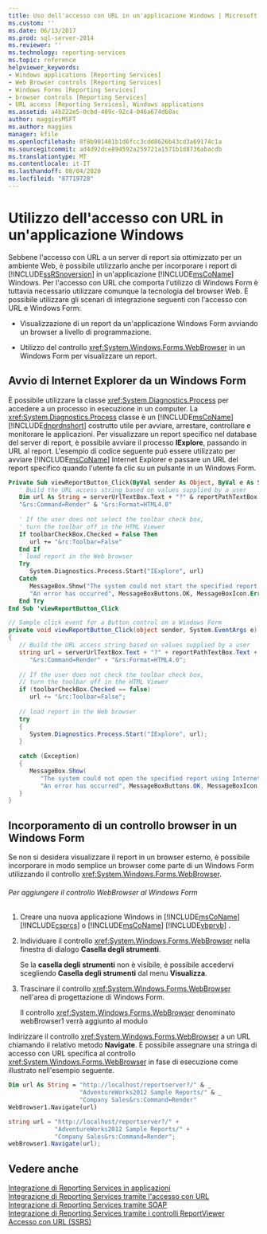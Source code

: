 ```yaml
---
title: Uso dell'accesso con URL in un'applicazione Windows | Microsoft Docs
ms.custom: ''
ms.date: 06/13/2017
ms.prod: sql-server-2014
ms.reviewer: ''
ms.technology: reporting-services
ms.topic: reference
helpviewer_keywords:
- Windows applications [Reporting Services]
- Web Browser controls [Reporting Services]
- Windows Forms [Reporting Services]
- browser controls [Reporting Services]
- URL access [Reporting Services], Windows applications
ms.assetid: a4b222e5-0cbd-409c-92c4-046a674db8ac
author: maggiesMSFT
ms.author: maggies
manager: kfile
ms.openlocfilehash: 8f8b901481b1d6fcc3cdd8626b43cd3a69174c1a
ms.sourcegitcommit: ad4d92dce894592a259721a1571b1d8736abacdb
ms.translationtype: MT
ms.contentlocale: it-IT
ms.lasthandoff: 08/04/2020
ms.locfileid: "87719728"
---
```

# <a name="using-url-access-in-a-windows-application"></a>Utilizzo dell'accesso con URL in un'applicazione Windows
  Sebbene l'accesso con URL a un server di report sia ottimizzato per un ambiente Web, è possibile utilizzarlo anche per incorporare i report di [!INCLUDE[ssRSnoversion](../../includes/ssrsnoversion-md.md)] in un'applicazione [!INCLUDE[msCoName](../../includes/msconame-md.md)] Windows. Per l'accesso con URL che comporta l'utilizzo di Windows Form è tuttavia necessario utilizzare comunque la tecnologia del browser Web. È possibile utilizzare gli scenari di integrazione seguenti con l'accesso con URL e Windows Form:  
  
-   Visualizzazione di un report da un'applicazione Windows Form avviando un browser a livello di programmazione.  
  
-   Utilizzo del controllo <xref:System.Windows.Forms.WebBrowser> in un Windows Form per visualizzare un report.  
  
## <a name="starting-internet-explorer-from-a-windows-form"></a>Avvio di Internet Explorer da un Windows Form  
 È possibile utilizzare la classe <xref:System.Diagnostics.Process> per accedere a un processo in esecuzione in un computer. La <xref:System.Diagnostics.Process> classe è un [!INCLUDE[msCoName](../../includes/msconame-md.md)] [!INCLUDE[dnprdnshort](../../includes/dnprdnshort-md.md)] costrutto utile per avviare, arrestare, controllare e monitorare le applicazioni. Per visualizzare un report specifico nel database del server di report, è possibile avviare il processo **IExplore**, passando in URL al report. L'esempio di codice seguente può essere utilizzato per avviare [!INCLUDE[msCoName](../../includes/msconame-md.md)] Internet Explorer e passare un URL del report specifico quando l'utente fa clic su un pulsante in un Windows Form.  
  
```vb  
Private Sub viewReportButton_Click(ByVal sender As Object, ByVal e As System.EventArgs) Handles viewReportButton.Click  
   ' Build the URL access string based on values supplied by a user  
   Dim url As String = serverUrlTextBox.Text + "?" & reportPathTextBox.Text & _  
   "&rs:Command=Render" & "&rs:Format=HTML4.0"  
  
   ' If the user does not select the toolbar check box,  
   ' turn the toolbar off in the HTML Viewer  
   If toolbarCheckBox.Checked = False Then  
      url += "&rc:Toolbar=False"  
   End If  
   ' load report in the Web browser  
   Try  
      System.Diagnostics.Process.Start("IExplore", url)  
   Catch  
      MessageBox.Show("The system could not start the specified report using Internet Explorer.", _  
      "An error has occurred", MessageBoxButtons.OK, MessageBoxIcon.Error)  
   End Try  
End Sub 'viewReportButton_Click  
```  
  
```csharp  
// Sample click event for a Button control on a Windows Form  
private void viewReportButton_Click(object sender, System.EventArgs e)  
{  
   // Build the URL access string based on values supplied by a user  
   string url = serverUrlTextBox.Text + "?" + reportPathTextBox.Text +  
      "&rs:Command=Render" + "&rs:Format=HTML4.0";  
  
   // If the user does not check the toolbar check box,  
   // turn the toolbar off in the HTML Viewer  
   if (toolbarCheckBox.Checked == false)  
      url += "&rc:Toolbar=False";  
  
   // load report in the Web browser  
   try  
   {  
      System.Diagnostics.Process.Start("IExplore", url);  
   }  
  
   catch (Exception)  
   {  
      MessageBox.Show(  
         "The system could not open the specified report using Internet Explorer.",   
         "An error has occurred", MessageBoxButtons.OK, MessageBoxIcon.Error);  
   }  
}  
```  
  
## <a name="embedding-a-browser-control-on-a-windows-form"></a>Incorporamento di un controllo browser in un Windows Form  
 Se non si desidera visualizzare il report in un browser esterno, è possibile incorporare in modo semplice un browser come parte di un Windows Form utilizzando il controllo <xref:System.Windows.Forms.WebBrowser>.  
  
###### <a name="to-add-the-webbrowser-control-to-your-windows-form"></a>Per aggiungere il controllo WebBrowser al Windows Form  
  
1.  Creare una nuova applicazione Windows in [!INCLUDE[msCoName](../../includes/msconame-md.md)] [!INCLUDE[csprcs](../../includes/csprcs-md.md)] o [!INCLUDE[msCoName](../../includes/msconame-md.md)] [!INCLUDE[vbprvb](../../includes/vbprvb-md.md)] .  
  
2.  Individuare il controllo <xref:System.Windows.Forms.WebBrowser> nella finestra di dialogo **Casella degli strumenti**.  
  
     Se la **casella degli strumenti** non è visibile, è possibile accedervi scegliendo **Casella degli strumenti** dal menu **Visualizza**.  
  
3.  Trascinare il controllo <xref:System.Windows.Forms.WebBrowser> nell'area di progettazione di Windows Form.  
  
     Il controllo <xref:System.Windows.Forms.WebBrowser> denominato webBrowser1 verrà aggiunto al modulo  
  
 Indirizzare il controllo <xref:System.Windows.Forms.WebBrowser> a un URL chiamando il relativo metodo **Navigate**. È possibile assegnare una stringa di accesso con URL specifica al controllo <xref:System.Windows.Forms.WebBrowser> in fase di esecuzione come illustrato nell'esempio seguente.  
  
```vb  
Dim url As String = "http://localhost/reportserver?/" & _  
                    "AdventureWorks2012 Sample Reports/" & _  
                    "Company Sales&rs:Command=Render"  
WebBrowser1.Navigate(url)  
```  
  
```csharp  
string url = "http://localhost/reportserver?/" +  
             "AdventureWorks2012 Sample Reports/" +  
             "Company Sales&rs:Command=Render";  
webBrowser1.Navigate(url);  
```  
  
## <a name="see-also"></a>Vedere anche  
 [Integrazione di Reporting Services in applicazioni](../application-integration/integrating-reporting-services-into-applications.md)   
 [Integrazione di Reporting Services tramite l'accesso con URL](integrating-reporting-services-using-url-access.md)   
 [Integrazione di Reporting Services tramite SOAP](integrating-reporting-services-using-soap.md)   
 [Integrazione di Reporting Services tramite i controlli ReportViewer](integrating-reporting-services-using-reportviewer-controls.md)   
 [Accesso con URL &#40;SSRS&#41;](../url-access-ssrs.md)  
  
  
